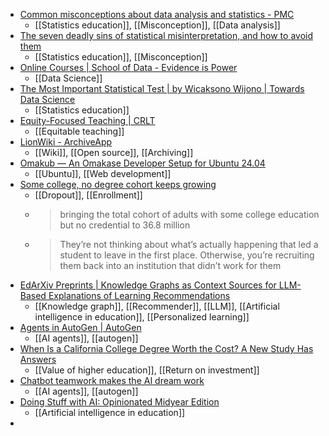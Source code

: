 - [Common misconceptions about data analysis and statistics - PMC](https://www.ncbi.nlm.nih.gov/pmc/articles/PMC4203998/)
	- [[Statistics education]], [[Misconception]], [[Data analysis]]
- [The seven deadly sins of statistical misinterpretation, and how to avoid them](https://theconversation.com/the-seven-deadly-sins-of-statistical-misinterpretation-and-how-to-avoid-them-74306)
	- [[Statistics education]], [[Misconception]]
- [Online Courses | School of Data - Evidence is Power](https://schoolofdata.org/courses/)
	- [[Data Science]]
- [The Most Important Statistical Test | by Wicaksono Wijono | Towards Data Science](https://towardsdatascience.com/the-most-important-statistical-test-dee01f4d50cf)
	- [[Statistics education]]
- [Equity-Focused Teaching | CRLT](https://crlt.umich.edu/equity-focused-teaching)
	- [[Equitable teaching]]
- [LionWiki - ArchiveApp](https://archiveapp.org/lionwiki/)
	- [[Wiki]], [[Open source]], [[Archiving]]
- [Omakub — An Omakase Developer Setup for Ubuntu 24.04](https://omakub.org/)
	- [[Ubuntu]], [[Web development]]
- [Some college, no degree cohort keeps growing](https://www.insidehighered.com/news/admissions/adult-post-traditional/2024/06/06/some-college-no-degree-cohort-keeps-growing?mc_cid=3d16969907)
	- [[Dropout]], [[Enrollment]]
	- >bringing the total cohort of adults with some college education but no credential to 36.8 million
	- >They’re not thinking about what’s actually happening that led a student to leave in the first place. Otherwise, you’re recruiting them back into an institution that didn’t work for them
- [EdArXiv Preprints | Knowledge Graphs as Context Sources for LLM-Based Explanations of Learning Recommendations](https://osf.io/preprints/edarxiv/rvnx3)
	- [[Knowledge graph]], [[Recommender]], [[LLM]], [[Artificial intelligence in education]], [[Personalized learning]]
- [Agents in AutoGen | AutoGen](https://microsoft.github.io/autogen/blog/2024/05/24/Agent/)
	- [[AI agents]], [[autogen]]
- [When Is a California College Degree Worth the Cost? A New Study Has Answers](https://finance.yahoo.com/news/california-college-degree-worth-cost-123000267.html)
	- [[Value of higher education]], [[Return on investment]]
- [Chatbot teamwork makes the AI dream work](https://link.wired.com/public/35624948)
	- [[AI agents]], [[autogen]]
- [Doing Stuff with AI: Opinionated Midyear Edition](https://www.oneusefulthing.org/p/doing-stuff-with-ai-opinionated-midyear)
	- [[Artificial intelligence in education]]
-